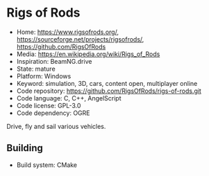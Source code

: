 # Rigs of Rods

- Home: https://www.rigsofrods.org/, https://sourceforge.net/projects/rigsofrods/, https://github.com/RigsOfRods
- Media: https://en.wikipedia.org/wiki/Rigs_of_Rods
- Inspiration: BeamNG.drive
- State: mature
- Platform: Windows
- Keyword: simulation, 3D, cars, content open, multiplayer online
- Code repository: https://github.com/RigsOfRods/rigs-of-rods.git
- Code language: C, C++, AngelScript
- Code license: GPL-3.0
- Code dependency: OGRE

Drive, fly and sail various vehicles.

## Building

- Build system: CMake
